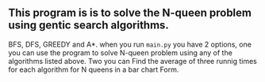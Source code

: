 ## This program is is to solve the N-queen problem using gentic search algorithms.
BFS, DFS, GREEDY and A*.
when you run `main.py` you have 2 options, 
one you can use the program to solve N-queen problem using any of the algorithms listed above. 
Two you can Find the average of three runnig times for each algorithm for N queens in a bar chart Form.